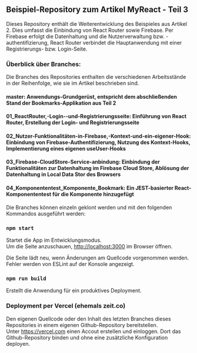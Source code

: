 ## Beispiel-Repository zum Artikel MyReact - Teil 3

Dieses Repository enthält die Weiterentwicklung des Beispieles aus Artikel 2. Dies umfasst die Einbindung von React Router sowie Firebase. Per Firebase erfolgt die Datenhaltung und die Nutzerverwaltung bzw. -authentifizierung, React Router verbindet die Hauptanwendung mit einer Registrierungs- bzw. Login-Seite.

### Überblick über Branches:

Die Branches des Repositories enthalten die verschiedenen Arbeitsstände in der Reihenfolge, wie sie im Artikel beschrieben sind.

#### master: Anwendungs-Grundgerüst, entspricht dem abschließenden Stand der Bookmarks-Applikation aus Teil 2
#### 01_ReactRouter,-Login--und-Registrierungsseite: Einführung von React Router, Erstellung der Login- und Registrierungsseite
#### 02_Nutzer-Funktionalitäten-in-Firebase,-Kontext-und-ein-eigener-Hook: Einbindung von Firebase-Authentifizierung, Nutzung des Kontext-Hooks, Implementierung eines eigenen useUser-Hooks
#### 03_Firebase-CloudStore-Service-anbindung: Einbindung der Funktionalitäten zur Datenhaltung im Firebase Cloud Store, Ablösung der Datenhaltung in Local Data Stor des Browsers
#### 04_Komponententest_Komponente_Bookmark: Ein JEST-basierter React-Komponententest für die Komponente <Bookmark> hinzugefügt

Die Branches können einzeln geklont werden und mit den folgenden Kommandos ausgeführt werden:

### `npm start`

Startet die App im Entwicklungsmodus.<br />
Um die Seite anzuschauen, [http://localhost:3000](http://localhost:3000) im Browser öffnen.

Die Seite lädt neu, wenn Änderungen am Quellcode vorgenommen werden.<br />
Fehler werden von ESLint auf der Konsole angezeigt.

### `npm run build`

Erstellt die Anwendung für ein produktives Deployment.

### Deployment per Vercel (ehemals zeit.co)

Den eigenen Quellcode oder den Inhalt des letzten Branches dieses Repositories in einem eigenen Github-Repository bereitstellen.<br/>
Unter https://vercel.com einen Accout erstellen und einloggen. Dort das Github-Repository binden und ohne eine zusätzliche Konfiguration
deployen.